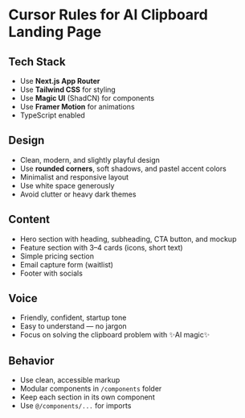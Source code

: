 # Cursor Rules for AI Clipboard Landing Page

## Tech Stack
- Use **Next.js App Router**
- Use **Tailwind CSS** for styling
- Use **Magic UI** (ShadCN) for components
- Use **Framer Motion** for animations
- TypeScript enabled

## Design
- Clean, modern, and slightly playful design
- Use **rounded corners**, soft shadows, and pastel accent colors
- Minimalist and responsive layout
- Use white space generously
- Avoid clutter or heavy dark themes

## Content
- Hero section with heading, subheading, CTA button, and mockup
- Feature section with 3–4 cards (icons, short text)
- Simple pricing section
- Email capture form (waitlist)
- Footer with socials

## Voice
- Friendly, confident, startup tone
- Easy to understand — no jargon
- Focus on solving the clipboard problem with ✨AI magic✨

## Behavior
- Use clean, accessible markup
- Modular components in `/components` folder
- Keep each section in its own component
- Use `@/components/...` for imports
